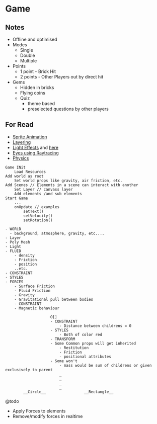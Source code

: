 # Game

## Notes

- Offline and optimised
- Modes
  - Single
  - Double
  - Multiple
- Points
  - 1 point - Brick Hit
  - 2 points - Other Players out by direct hit
- Gems
  - Hidden in bricks
  - Flying coins
  - Quiz
    - theme based
    - preselected questions by other players

## For Read

- [Sprite Animation](https://www.kirupa.com/canvas/sprite_animations_canvas.htm)
- [Layering](https://developer.ibm.com/technologies/web-development/tutorials/wa-canvashtml5layering/)
- [Light Effects](https://blogs.adobe.com/webplatform/2014/02/24/using-blend-modes-in-html-canvas/) and [here](https://www.youtube.com/watch?v=fc3nnG2CG8U)
- [Eyes using Raytracing](https://stackoverflow.com/questions/32716685/algorithm-for-2d-raytracer)
- [Physics](https://courses.lumenlearning.com/boundless-physics/)

```MD
Game INit
    Load Resources
Add world as root
    Set world props like gravity, air friction, etc.
Add Scenes // Elements in a scene can interact with another
    Set Layer // canvass layer
    Add elements /and sub elements
Start Game
    ...
    onUpdate // examples
        setText()
        setVelocity()
        setRotation()
```

```MD
- WORLD
  - background, atmosphere, gravity, etc....
- Layer
- Poly Mesh
- Light
- FLUID
    - density
    - Friction
    - position
    ..etc.
- CONSTRAINT
- STYLES
- FORCES
    - Surface Friction
    - Fluid Friction
    - Gravity
    - Gravitational pull between bodies
    - CONSTRAINT
    - Magnetic behaviour

                    O[]
                    - CONSTRAINT
                        - Distance between childrens = 0
                    - STYLES
                        - Both of color red
                    - TRANSFORM
                    - Some Common props will get inherited
                        - Restitution
                        - Friction
                        - positional attributes
                    - Some won't
                        - mass would be sum of childrens or given exclusively to parent
                        _
                        _
                        _
                        _
        __Circle__                 __Rectangle__
```

@todo

- Apply Forces to elements
- Remove/modify forces in realtime
